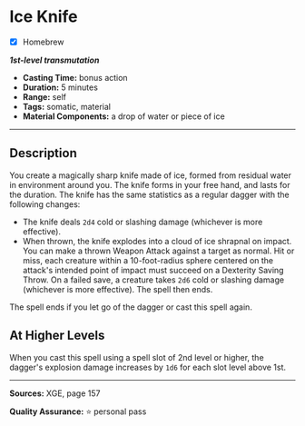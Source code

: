 # Ice Knife
- [x] Homebrew

***1st-level transmutation***
- **Casting Time:** bonus action
- **Duration:** 5 minutes
- **Range:** self
- **Tags:** somatic, material
- **Material Components:** a drop of water or piece of ice

---

## Description
You create a magically sharp knife made of ice, formed from residual water in environment around you.
The knife forms in your free hand, and lasts for the duration.
The knife has the same statistics as a regular dagger with the following changes:
- The knife deals `2d4` cold or slashing damage (whichever is more effective).
- When thrown, the knife explodes into a cloud of ice shrapnal on impact.
	You can make a thrown Weapon Attack against a target as normal.
	Hit or miss, each creature within a 10-foot-radius sphere centered on the attack's intended point of impact must succeed on a Dexterity Saving Throw.
	On a failed save, a creature takes `2d6` cold or slashing damage (whichever is more effective).
	The spell then ends.

The spell ends if you let go of the dagger or cast this spell again.

## At Higher Levels
When you cast this spell using a spell slot of 2nd level or higher, the dagger's explosion damage increases by `1d6` for each slot level above 1st.

---

**Sources:** XGE, page 157

**Quality Assurance:** :star: personal pass
